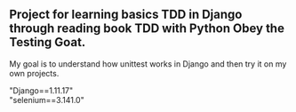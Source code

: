 ## Project for learning basics TDD in Django through reading book TDD with Python Obey the Testing Goat.

My goal is to understand how unittest works in Django and then try it on my own projects.

"Django==1.11.17"  
"selenium==3.141.0"
